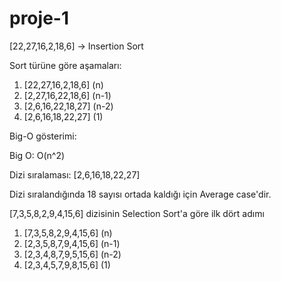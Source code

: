 # proje-1
[22,27,16,2,18,6] -> Insertion Sort

Sort türüne göre aşamaları:
1. [22,27,16,2,18,6]  (n)
2. [2,27,16,22,18,6]  (n-1)
3. [2,6,16,22,18,27]  (n-2)
4. [2,6,16,18,22,27]  (1)

Big-O gösterimi:

Big O: O(n^2)

Dizi sıralaması: [2,6,16,18,22,27] 

Dizi sıralandığında 18 sayısı ortada kaldığı için Average case'dir. 

[7,3,5,8,2,9,4,15,6] dizisinin Selection Sort'a göre ilk dört adımı 
1. [7,3,5,8,2,9,4,15,6]  (n)
2. [2,3,5,8,7,9,4,15,6]  (n-1) 
3. [2,3,4,8,7,9,5,15,6]  (n-2)
4. [2,3,4,5,7,9,8,15,6]  (1)
